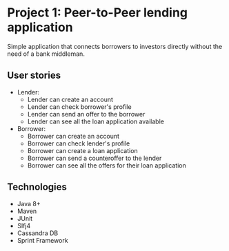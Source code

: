 # Project 1: Peer-to-Peer lending application 
Simple application that connects borrowers to investors directly without the need of a bank middleman.
## User stories
* Lender:
  * Lender can create an account 
  * Lender can check borrower's profile
  * Lender can send an offer to the borrower
  * Lender can see all the loan application available 
* Borrower: 
  * Borrower can create an account 
  * Borrower can check lender's profile
  * Borrower can create a loan application
  * Borrower can send a counteroffer to the lender
  * Borrower can see all the offers for their loan application

## Technologies
* Java 8+
* Maven
* JUnit 
* Slfj4
* Cassandra DB 
* Sprint Framework
